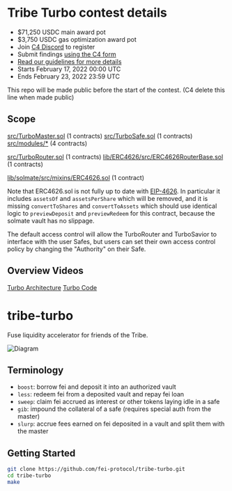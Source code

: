 # Tribe Turbo contest details
- $71,250 USDC main award pot
- $3,750 USDC gas optimization award pot
- Join [C4 Discord](https://discord.gg/code4rena) to register
- Submit findings [using the C4 form](https://code4rena.com/contests/2022-02-tribe-turbo-contest/submit)
- [Read our guidelines for more details](https://docs.code4rena.com/roles/wardens)
- Starts February 17, 2022 00:00 UTC
- Ends February 23, 2022 23:59 UTC

This repo will be made public before the start of the contest. (C4 delete this line when made public)

## Scope
[src/TurboMaster.sol](https://github.com/code-423n4/2022-02-tribe-turbo/blob/main/src/TurboMaster.sol) (1 contracts)
[src/TurboSafe.sol](https://github.com/code-423n4/2022-02-tribe-turbo/blob/main/src/TurboSafe.sol) (1 contracts)
[src/modules/*](https://github.com/code-423n4/2022-02-tribe-turbo/blob/main/src/modules) (4 contracts)

[src/TurboRouter.sol](https://github.com/code-423n4/2022-02-tribe-turbo/blob/main/src/TurboRouter.sol) (1 contracts)
[lib/ERC4626/src/ERC4626RouterBase.sol](https://github.com/fei-protocol/ERC4626/blob/5b786fe0317f65f5b716f577c28092fa349c4903/src/ERC4626RouterBase.sol) (1 contracts)

[lib/solmate/src/mixins/ERC4626.sol](https://github.com/Rari-Capital/solmate/blob/1205a9067ff957ef8b0b003ff9d77c20ef9f2e0b/src/mixins/ERC4626.sol) (1 contract)

Note that ERC4626.sol is not fully up to date with [EIP-4626](https://eips.ethereum.org/EIPS/eip-4626). In particular it includes `assetsOf` and `assetsPerShare` which will be removed, and it is missing `convertToShares` and `convertToAssets` which should use identical logic to `previewDeposit` and `previewRedeem` for this contract, because the solmate vault has no slippage.

The default access control will allow the TurboRouter and TurboSavior to interface with the user Safes, but users can set their own access control policy by changing the "Authority" on their Safe.

## Overview Videos
[Turbo Architecture](https://youtu.be/vcuhOVeReTY)
[Turbo Code](https://www.youtube.com/watch?v=EdzKAvq2dJg)

# tribe-turbo

Fuse liquidity accelerator for friends of the Tribe.

![Diagram](https://lucid.app/publicSegments/view/25002d8e-f4ed-4ba7-bec0-cdd3720f9add/image.png)

## Terminology

- `boost`: borrow fei and deposit it into an authorized vault
- `less`: redeem fei from a deposited vault and repay fei loan
- `sweep`: claim fei accrued as interest or other tokens laying idle in a safe
- `gib`: impound the collateral of a safe (requires special auth from the master)
- `slurp`: accrue fees earned on fei deposited in a vault and split them with the master

## Getting Started

```sh
git clone https://github.com/fei-protocol/tribe-turbo.git
cd tribe-turbo
make
```
